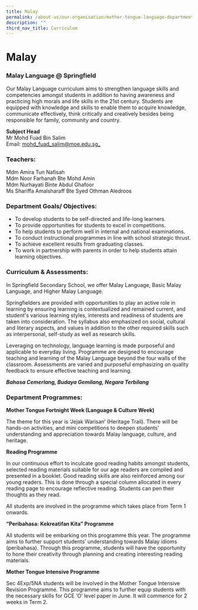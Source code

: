 ```yaml
---
title: Malay
permalink: /about-us/our-organisation/mother-tongue-language-department/malay/
description: ""
third_nav_title: Curriculum
---
```


# **Malay**

### Malay Language @ Springfield  

Our Malay Language curriculum aims to strengthen language skills and competencies amongst students in addition to having awareness and practicing high morals and life skills in the 21st century. Students are equipped with knowledge and skills to enable them to acquire knowledge, communicate effectively, think critically and creatively besides being responsible for family, community and country.

**Subject Head**  
Mr Mohd Fuad Bin Salim   
Email: [mohd_fuad_salim@moe.edu.sg_](mailto:mohd_fuad_salim@moe.edu.sg)

### Teachers:

Mdm Amira Tun Nafisah   
Mdm Noor Farhanah Bte Mohd Amin     
Mdm Nurhayati Binte Abdul Ghafoor    
Ms Shariffa Amalsharaff Bte Syed Othman Aledroos

  

### Department Goals/ Objectives:

*   To develop students to be self-directed and life-long learners.      
*   To provide opportunities for students to excel in competitions.     
*   To help students to perform well in internal and national examinations.     
*   To conduct instructional programmes in line with school strategic thrust.    
*   To achieve excellent results from graduating classes.    
*   To work in partnership with parents in order to help students attain learning objectives.  

### Curriculum & Assessments:

In Springfield Secondary School, we offer Malay Language, Basic Malay Language, and Higher Malay Language.

Springfielders are provided with opportunities to play an active role in learning by ensuring learning is contextualized and remained current, and student's various learning styles, interests and readiness of students are taken into consideration. The syllabus also emphasized on social, cultural and literary aspects, and values in addition to the other required skills such as interpersonal, self-study as well as research skills.

  

Leveraging on technology, language learning is made purposeful and applicable to everyday living. Programme are designed to encourage teaching and learning of the Malay Language beyond the four walls of the classroom. Assessments are varied and purposeful emphasizing on quality feedback to ensure effective teaching and learning.

***Bahasa Cemerlang, Budaya Gemilang, Negara Terbilang***

  

### Department Programmes:

**Mother Tongue Fortnight Week (Language & Culture Week)**

The theme for this year is ‘Jejak Warisan’ (Heritage Trail). There will be hands-on activities, and mini competitions to deepen students’ understanding and appreciation towards Malay language, culture, and heritage.

**Reading Programme**

In our continuous effort to inculcate good reading habits amongst students, selected reading materials suitable for our age readers are compiled and presented in a booklet. Good reading skills are also reinforced among our young readers. This is done through a special column allocated in every reading page to encourage reflective reading. Students can pen their thoughts as they read.

All students are involved in the programme which takes place from Term 1 onwards.

**“Peribahasa: Kekreatifan Kita” Programme**

All students will be embarking on this programme this year. The programme aims to further support students’ understanding towards Malay idioms (peribahasa). Through this programme, students will have the opportunity to hone their creativity through planning and creating interesting reading materials.

**Mother Tongue Intensive Programme**

Sec 4Exp/5NA students will be involved in the Mother Tongue Intensive Revision Programme. This programme aims to further equip students with the necessary skills for GCE ‘O’ level paper in June. It will commence for 2 weeks in Term 2.